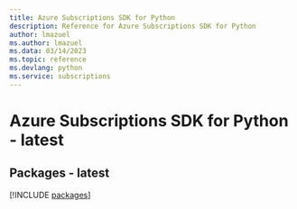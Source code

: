 ```yaml
---
title: Azure Subscriptions SDK for Python
description: Reference for Azure Subscriptions SDK for Python
author: lmazuel
ms.author: lmazuel
ms.data: 03/14/2023
ms.topic: reference
ms.devlang: python
ms.service: subscriptions
---
```

# Azure Subscriptions SDK for Python - latest
## Packages - latest
[!INCLUDE [packages](subscriptions-index.md)]